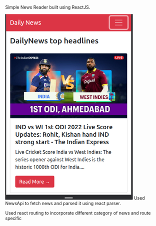 Simple News Reader built using ReactJS.

![](photos/photo1.png)
Used NewsApi to fetch news and parsed it using react parser.

Used react routing to incorporate different category of news and route specific
